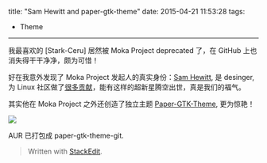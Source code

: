 title: "Sam Hewitt and paper-gtk-theme"
date: 2015-04-21 11:53:28
tags:
- Theme
---

我最喜欢的 [Stark-Ceru] 居然被 Moka Project deprecated 了，在 GitHub 上也消失得干干净净，颇为可惜！

好在我意外发现了 Moka Project 发起人的真实身份：[Sam Hewitt](http://snwh.org/about/), 是 desinger, 为 Linux 社区做了[很多贡献](http://snwh.org/random/)，能有这样的超新星腾空出世，真是我们的福气。

其实他在 Moka Project 之外还创造了独立主题 [Paper-GTK-Theme](http://snwh.org/paper/), 更为惊艳！

![](https://lh3.googleusercontent.com/-P4xTg8UllpQ/VTXNXa8W_LI/AAAAAAAAKE0/zxLj1yPY4Lc/s0/2015-04-21-120449_1365x766_scrot.png)

AUR 已打包成 paper-gtk-theme-git.


> Written with [StackEdit](https://stackedit.io/).
